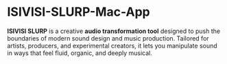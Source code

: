 # ISIVISI-SLURP-Mac-App
**ISIVISI SLURP** is a creative **audio transformation tool** designed to push the boundaries of modern sound design and music production. Tailored for artists, producers, and experimental creators, it lets you manipulate sound in ways that feel fluid, organic, and deeply musical.  
